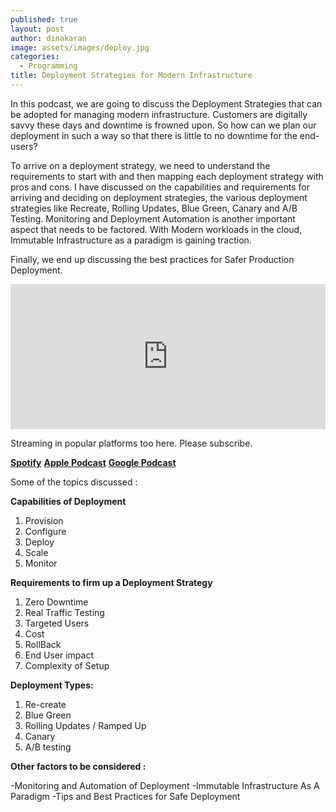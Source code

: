 ```yaml
---
published: true
layout: post
author: dinakaran
image: assets/images/deploy.jpg
categories:
  - Programming
title: Deployment Strategies for Modern Infrastructure
---
```

In this podcast, we are going to discuss the Deployment Strategies that can be adopted for managing modern infrastructure. Customers are digitally savvy these days and downtime is frowned upon. So how can we plan our deployment in such a way so that there is little to no downtime for the end-users? 

To arrive on a deployment strategy, we need to understand the requirements to start with and then mapping each deployment strategy with pros and cons. I have discussed on the capabilities and requirements for arriving and deciding on deployment strategies, the various deployment strategies like Recreate, Rolling Updates, Blue Green, Canary and A/B Testing. Monitoring and Deployment Automation is another important aspect that needs to be factored. With Modern workloads in the cloud, Immutable Infrastructure as a paradigm is gaining traction. 

Finally, we end up discussing the best practices for Safer Production Deployment.


<iframe src="https://open.spotify.com/embed-podcast/episode/5SFaOgWhxWFFXfSsc7dZNu" width="100%" height="232" frameborder="0" allowtransparency="true" allow="encrypted-media"></iframe>


Streaming in popular platforms too here. Please subscribe.

**[Spotify](https://open.spotify.com/show/4gFFUZ8Vl3dVKDOFwauRIe)**
**[Apple Podcast](https://podcasts.apple.com/in/podcast/master-of-none/id1545755804)**
**[Google Podcast](https://podcasts.google.com/feed/aHR0cHM6Ly9hbmNob3IuZm0vcy80NGRiYzU2MC9wb2RjYXN0L3Jzcw?sa=X&ved=2ahUKEwin0_Lm2OrtAhVfyHMBHZyHD3gQ9sEGegQIARAC)**

Some of the topics discussed : 

**Capabilities of Deployment**
1. Provision
1. Configure
1. Deploy
1. Scale
1. Monitor



**Requirements to firm up a Deployment Strategy**

1. Zero Downtime
1. Real Traffic Testing
1. Targeted Users
1. Cost
1. RollBack 
1. End User impact 
1. Complexity of Setup



**Deployment Types:**

1. Re-create
1. Blue Green
1. Rolling Updates / Ramped Up
1. Canary
1. A/B testing



**Other factors to be considered :**

-Monitoring and Automation of Deployment
-Immutable Infrastructure As A Paradigm
-Tips and Best Practices for Safe Deployment